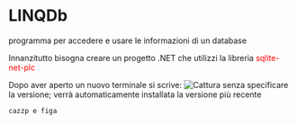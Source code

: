 # LINQDb
programma per accedere e usare le informazioni di un database

Innanzitutto bisogna creare un progetto .NET che utilizzi la libreria <span style="color:red">sqlite-net-plc</span>

Dopo aver aperto un nuovo terminale si scrive:
![Cattura](https://github.com/AgoRoss/LINQDb/assets/116869835/ab772f90-32b8-4641-8aa6-e876a9cd030e)
senza specificare la versione; verrà automaticamente installata la versione più recente

```csharp
cazzp e figa
```
